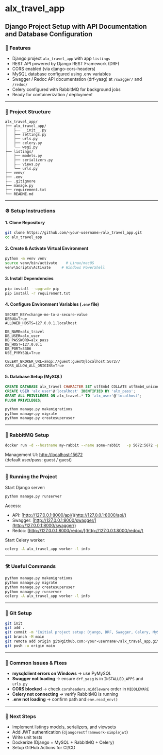 # alx_travel_app

## Django Project Setup with API Documentation and Database Configuration

### 📌 Features
- Django project `alx_travel_app` with app `listings`
- REST API powered by Django REST Framework (DRF)
- CORS enabled (via django-cors-headers)
- MySQL database configured using .env variables
- Swagger / Redoc API documentation (drf-yasg) at `/swagger/` and `/redoc/`
- Celery configured with RabbitMQ for background jobs
- Ready for containerization / deployment

---

### 📂 Project Structure
```
alx_travel_app/
├── alx_travel_app/
│   ├── __init__.py
│   ├── settings.py
│   ├── urls.py
│   ├── celery.py
│   └── wsgi.py
├── listings/
│   ├── models.py
│   ├── serializers.py
│   ├── views.py
│   └── urls.py
├── venv/
├── .env
├── .gitignore
├── manage.py
├── requirement.txt
└── README.md
```

---

### ⚙️ Setup Instructions

#### 1. Clone Repository
```bash
git clone https://github.com/<your-username>/alx_travel_app.git
cd alx_travel_app
```

#### 2. Create & Activate Virtual Environment
```bash
python -m venv venv
source venv/bin/activate    # Linux/macOS
venv\Scripts\Activate     # Windows PowerShell
```

#### 3. Install Dependencies
```bash
pip install --upgrade pip
pip install -r requirement.txt
```

#### 4. Configure Environment Variables (`.env` file)
```
SECRET_KEY=change-me-to-a-secure-value
DEBUG=True
ALLOWED_HOSTS=127.0.0.1,localhost

DB_NAME=alx_travel
DB_USER=alx_user
DB_PASSWORD=alx_pass
DB_HOST=127.0.0.1
DB_PORT=3306
USE_PYMYSQL=True

CELERY_BROKER_URL=amqp://guest:guest@localhost:5672//
CORS_ALLOW_ALL_ORIGINS=True
```

#### 5. Database Setup (MySQL)
```sql
CREATE DATABASE alx_travel CHARACTER SET utf8mb4 COLLATE utf8mb4_unicode_ci;
CREATE USER 'alx_user'@'localhost' IDENTIFIED BY 'alx_pass';
GRANT ALL PRIVILEGES ON alx_travel.* TO 'alx_user'@'localhost';
FLUSH PRIVILEGES;
```

```bash
python manage.py makemigrations
python manage.py migrate
python manage.py createsuperuser
```

---

### 🐇 RabbitMQ Setup
```bash
docker run -d --hostname my-rabbit --name some-rabbit   -p 5672:5672 -p 15672:15672 rabbitmq:3-management
```
Management UI: [http://localhost:15672](http://localhost:15672)  
(default user/pass: guest / guest)

---

### 🚀 Running the Project

Start Django server:
```bash
python manage.py runserver
```

Access:
- API: [http://127.0.0.1:8000/api/](http://127.0.0.1:8000/api/)
- Swagger: [http://127.0.0.1:8000/swagger/](http://127.0.0.1:8000/swagger/)
- Redoc: [http://127.0.0.1:8000/redoc/](http://127.0.0.1:8000/redoc/)

Start Celery worker:
```bash
celery -A alx_travel_app worker -l info
```

---

### 🛠 Useful Commands
```bash
python manage.py makemigrations
python manage.py migrate
python manage.py createsuperuser
python manage.py runserver
celery -A alx_travel_app worker -l info
```

---

### 📝 Git Setup
```bash
git init
git add .
git commit -m "Initial project setup: Django, DRF, Swagger, Celery, MySQL"
git branch -M main
git remote add origin git@github.com:<your-username>/alx_travel_app.git
git push -u origin main
```

---

### 🧰 Common Issues & Fixes
- **mysqlclient errors on Windows** → use PyMySQL  
- **Swagger not loading** → ensure `drf_yasg` is in `INSTALLED_APPS` and `urls.py`  
- **CORS blocked** → check `corsheaders.middleware` order in `MIDDLEWARE`  
- **Celery not connecting** → verify RabbitMQ is running  
- **.env not loading** → confirm path and `env.read_env()`  

---

### 📌 Next Steps
- Implement listings models, serializers, and viewsets  
- Add JWT authentication (`djangorestframework-simplejwt`)  
- Write unit tests  
- Dockerize (Django + MySQL + RabbitMQ + Celery)  
- Setup GitHub Actions for CI/CD  
